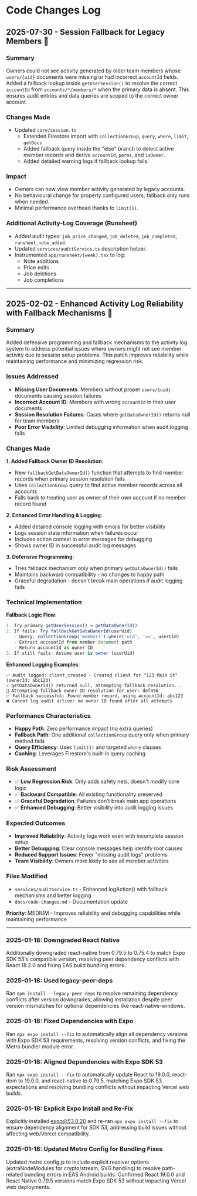 # Code Changes Log

## 2025-07-30 - Session Fallback for Legacy Members 👥

### Summary
Owners could not see activity generated by older team members whose `users/{uid}` documents were missing or had incorrect `accountId` fields. Added a fallback lookup inside `getUserSession()` to resolve the correct `accountId` from `accounts/*/members/*` when the primary data is absent. This ensures audit entries and data queries are scoped to the correct owner account.

### Changes Made
- Updated `core/session.ts`
  - Extended Firestore import with `collectionGroup`, `query`, `where`, `limit`, `getDocs`
  - Added fallback query inside the "else" branch to detect active member records and derive `accountId`, `perms`, and `isOwner`.
  - Added detailed warning logs if fallback lookup fails.

### Impact
- Owners can now view member activity generated by legacy accounts.
- No behavioural change for properly configured users; fallback only runs when needed.
- Minimal performance overhead thanks to `limit(1)`.

### Additional Activity-Log Coverage (Runsheet)
- Added audit types: `job_price_changed`, `job_deleted`, `job_completed`, `runsheet_note_added`.
- Updated `services/auditService.ts` description helper.
- Instrumented `app/runsheet/[week].tsx` to log:
  - Note additions
  - Price edits
  - Job deletions
  - Job completions

---

## 2025-02-02 - Enhanced Activity Log Reliability with Fallback Mechanisms 🔧

### Summary
Added defensive programming and fallback mechanisms to the activity log system to address potential issues where owners might not see member activity due to session setup problems. This patch improves reliability while maintaining performance and minimizing regression risk.

### Issues Addressed
- **Missing User Documents**: Members without proper `users/{uid}` documents causing session failures
- **Incorrect Account ID**: Members with wrong `accountId` in their user documents
- **Session Resolution Failures**: Cases where `getDataOwnerId()` returns null for team members
- **Poor Error Visibility**: Limited debugging information when audit logging fails

### Changes Made

**1. Added Fallback Owner ID Resolution**:
- New `fallbackGetDataOwnerId()` function that attempts to find member records when primary session resolution fails
- Uses `collectionGroup` query to find active member records across all accounts
- Falls back to treating user as owner of their own account if no member record found

**2. Enhanced Error Handling & Logging**:
- Added detailed console logging with emojis for better visibility
- Logs session state information when failures occur
- Includes action context in error messages for debugging
- Shows owner ID in successful audit log messages

**3. Defensive Programming**:
- Tries fallback mechanism only when primary `getDataOwnerId()` fails
- Maintains backward compatibility - no changes to happy path
- Graceful degradation - doesn't break main operations if audit logging fails

### Technical Implementation

**Fallback Logic Flow**:
```typescript
1. Try primary getUserSession() → getDataOwnerId()
2. If fails: Try fallbackGetDataOwnerId(userUid)
   - Query: collectionGroup('members').where('uid', '==', userUid)
   - Extract accountId from member document path
   - Return accountId as owner ID
3. If still fails: Assume user is owner (userUid)
```

**Enhanced Logging Examples**:
```
✅ Audit logged: client_created - Created client for "123 Main St" (ownerId: abc123)
⚠️ getDataOwnerId() returned null, attempting fallback resolution...
🔄 Attempting fallback owner ID resolution for user: def456
✅ Fallback successful: Found member record, using accountId: abc123
❌ Cannot log audit action: no owner ID found after all attempts
```

### Performance Characteristics
- **Happy Path**: Zero performance impact (no extra queries)
- **Fallback Path**: One additional `collectionGroup` query only when primary method fails
- **Query Efficiency**: Uses `limit(1)` and targeted `where` clauses
- **Caching**: Leverages Firestore's built-in query caching

### Risk Assessment
- ✅ **Low Regression Risk**: Only adds safety nets, doesn't modify core logic
- ✅ **Backward Compatible**: All existing functionality preserved
- ✅ **Graceful Degradation**: Failures don't break main app operations
- ✅ **Enhanced Debugging**: Better visibility into audit logging issues

### Expected Outcomes
- **Improved Reliability**: Activity logs work even with incomplete session setup
- **Better Debugging**: Clear console messages help identify root causes
- **Reduced Support Issues**: Fewer "missing audit logs" problems
- **Team Visibility**: Owners more likely to see all member activities

### Files Modified
- `services/auditService.ts` - Enhanced logAction() with fallback mechanisms and better logging
- `docs/code-changes.md` - Documentation update

**Priority**: MEDIUM - Improves reliability and debugging capabilities while maintaining performance

--- 

### 2025-01-18: Downgraded React Native
Additionally downgraded react-native from 0.79.5 to 0.75.4 to match Expo SDK 53's compatible version, resolving peer dependency conflicts with React 18.2.0 and fixing EAS build bundling errors. 

### 2025-01-18: Used legacy-peer-deps
Ran `npm install --legacy-peer-deps` to resolve remaining dependency conflicts after version downgrades, allowing installation despite peer version mismatches for optional dependencies like react-native-windows. 

### 2025-01-18: Fixed Dependencies with Expo
Ran `npx expo install --fix` to automatically align all dependency versions with Expo SDK 53 requirements, resolving version conflicts, and fixing the Metro bundler module error. 

### 2025-01-18: Aligned Dependencies with Expo SDK 53
Ran `npx expo install --fix` to automatically update React to 19.0.0, react-dom to 19.0.0, and react-native to 0.79.5, matching Expo SDK 53 expectations and resolving bundling conflicts without impacting Vercel web builds. 

### 2025-01-18: Explicit Expo Install and Re-Fix
Explicitly installed expo@53.0.20 and re-ran `npx expo install --fix` to ensure dependency alignment for SDK 53, addressing build issues without affecting web/Vercel compatibility. 

### 2025-01-18: Updated Metro Config for Bundling Fixes
Updated metro.config.js to include explicit resolver options (extraNodeModules for crypto/stream, SVG handling) to resolve path-related bundling errors in EAS Android builds. Confirmed React 19.0.0 and React Native 0.79.5 versions match Expo SDK 53 without impacting Vercel web deployments. 